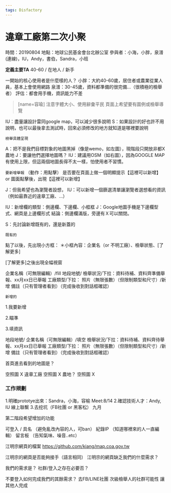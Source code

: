 ```yaml
---
tags: Disfactory
---
```


# 違章工廠第二次小聚

時間：20190804
地點：地球公民基金會台北辦公室
參與者：小海，小胖，泉潽(連線)，IU，Andy，書伯，Sandra，小班


**定義主要TA**
40-60 / 在地人 / 新手

一開始的核心使用者是什麼樣的人？
小胖：大約40-60歲，居住者或農業從業人員，基本上會使用網路
泉潽：30-45歲，資料都準備的很完備...（很積極的檢舉者）
評估：都會用手機，資訊能力不差

> [name=容瑜] 注意字體大小、使用辭彙平民
> 頁面上希望要有圖例或檢舉導覽

IU：盡量讓設計雷同google map，可以減少很多說明
S：如果設計的好也許不用說明，也可以最後拿去測試時，回來必須修改的地方就知道是哪裡要說明

`檢舉具體呈現`

A：把不是我們目標對象的地圖黑掉（像是wemo，如左圖），現階段只開放非都X農地
J：要讓他們選擇地圖嗎？
IU：建議用OSM（如右圖），因為GOOGLE MAP有使用上限，但這兩個地圖長得不太一樣，怕使用者不習慣。

`要新增舉報`
（動作：用點擊）
是否要在頁面上做一個明顯提示【這裡可以新增】 or 圖面點擊後，出現【這裡可以新增】

J：但我希望也為瀏覽者設想，
IU：可以新增一個篩選清單讓瀏覽者選想看的資訊（例如最靠近的違章工廠、...）

IU：新增欄的類型：側邊欄、下邊欄、小框框
J：Google地圖手機是下邊欄型式、網頁是上邊欄形式
結論：側邊欄滿版，旁邊有Ｘ可以關閉。

S：先討論新增既有的，還是新蓋的

`既有的`

點了以後，先出現小方框：
＊小框內容：企業名（or 不明工廠）、檢舉狀態、[了解更多]

[了解更多]之後出現全幅視窗


企業名稱（可無限編輯）/fill
地段地號/
檢舉狀況/下拉：資料待補、資料齊準備舉報、xx月xx日已舉報
工廠類型/下拉：
照片（無限張數）（但限制類型和尺寸）/新增
備註（只有管理者看到）（完成後收到對話框確認）

`新增的`

1.我要新增

2.瞄準

3.填資訊

地段地號/
企業名稱（可無限編輯）/填空
檢舉狀況/下拉：資料待補、資料齊待舉報、xx月xx日已舉報
工廠類型/下拉：
照片（無限張數）（但限制類型和尺寸）/新增
備註（只有管理者看到）（完成後收到對話框確認）


首頁進去看到的地圖是？

空照圖 X 違章工廠
空照圖 X 農地？
空照圖 X 


### 工作規劃

1.明確prototye出來：Sandra，小海，容榆 
Meet:8/14
2.確認技術人才：Andy, IU
線上聯繫
3.去挖坑（FB社團 or 黑客松）
九月

第二階段希望增加的功能

可登入 / 具名 
（避免亂改內容的人，可ban）
紀錄IP
（知道哪裡來的人一直編輯）
留言板
（告知氣味、噪音..etc）


江明宗網頁的檔案
https://github.com/kiang/map.coa.gov.tw

江明宗的網頁是否能夠接手（語言相同）
江明宗的網頁缺乏我們的什麼需求？

我們的需求是？
社群/登入之存在必要否？

不要登入如何完成我們的其餘需求？
去FB/LINE社團
次級檢舉人的社群可能性
讓其他人完成